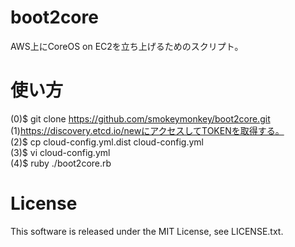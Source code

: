boot2core
===============
AWS上にCoreOS on EC2を立ち上げるためのスクリプト。  

使い方
===============
(0)$ git clone https://github.com/smokeymonkey/boot2core.git  
(1)https://discovery.etcd.io/newにアクセスしてTOKENを取得する。  
(2)$ cp cloud-config.yml.dist cloud-config.yml  
(3)$ vi cloud-config.yml  
(4)$ ruby ./boot2core.rb  

License
===============
This software is released under the MIT License, see LICENSE.txt.
